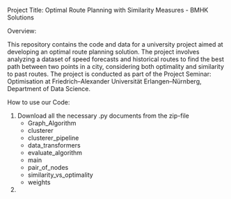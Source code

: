 Project Title: Optimal Route Planning with Similarity Measures - BMHK Solutions

Overview:

This repository contains the code and data for a university project aimed at developing an optimal route planning solution. The project involves analyzing a dataset of speed forecasts and historical routes to find the best path between two points in a city, considering both optimality and similarity to past routes. The project is conducted as part of the Project Seminar: Optimisation at Friedrich–Alexander Universität Erlangen–Nürnberg, Department of Data Science.

How to use our Code: 
1. Download all the necessary .py documents from the zip-file
   - Graph_Algorithm
   - clusterer
   - clusterer_pipeline
   - data_transformers
   - evaluate_algorithm
   - main
   - pair_of_nodes
   - similarity_vs_optimality
   - weights
2. 
